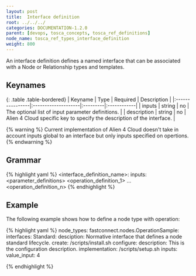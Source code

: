 ```yaml
---
layout: post
title:  Interface definition
root: ../../../
categories: DOCUMENTATION-1.2.0
parent: [devops, tosca_concepts, tosca_ref_definitions]
node_name: tosca_ref_types_interface_definition
weight: 800
---
```


An interface definition defines a named interface that can be associated with a Node or Relationship types and templates.

## Keynames

{: .table .table-bordered}
| Keyname         | Type                | Required | Description |
|:----------------|:--------------------|:---------|:------------|
| inputs          | string              | no       | The optional list of input parameter definitions. |
| description     | string              | no       | Alien 4 Cloud specific key to specify the description of the interface. |

{% warning %}
Current implementation of Alien 4 Cloud doesn't take in account inputs global to an interface but only inputs specified on opertions.
{% endwarning %}

## Grammar

{% highlight yaml %}
<interface_definition_name>:
  inputs:
    <parameter_definitions>
  <operation_definition_1>
  ...
  <operation_definition_n>
{% endhighlight %}

## Example

The following example shows how to define a node type with operation:

{% highlight yaml %}
node_types:
  fastconnect.nodes.OperationSample:
    interfaces:
      Standard:
        desciption: Normative interface that defines a node standard lifecycle.
        create: /scripts/install.sh
        configure:
          description: This is the configuration description.
          implementation: /scripts/setup.sh
          inputs:
            value_input: 4

{% endhighlight %}
